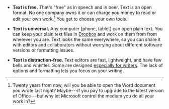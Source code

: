 * **Text is free.**  That's "free" as in speech and in beer. Text is an open format. No one company owns it or can charge you money to read or edit your own work.[^microsoft] You get to choose your own tools.

* **Text is universal.** Any computer [phone, tablet] can open plain text. You can keep your plain text files in [Dropbox](http://www.dropbox.com) and work on them from from wherever you are. Text looks the same everywhere, so you can share it with editors and collaborators without worrying about different software versions or formatting issues.

* **Text is distraction-free.** Text editors are fast, lightweight, and have few bells and whistles. Some are designed [especially for writers](http://bywordapp.com). The lack of options and formatting lets you focus on your writing.



[^microsoft]: Twenty years from now, will you be able to open the Word document you wrote last night? Maybe---if you pay to upgrade to the latest version of Office---but why let Microsoft control the medium you do all your work in?
